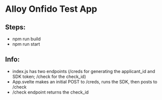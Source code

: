 # Alloy Onfido Test App
## Steps:
- npm run build
- npm run start

## Info:
- index.js has two endpoints (/creds for generating the applicant_id and SDK token; /check for the check_id)
- App.svelte makes an initial POST to /creds, runs the SDK, then posts to /check
- /check endpoint returns the check_id